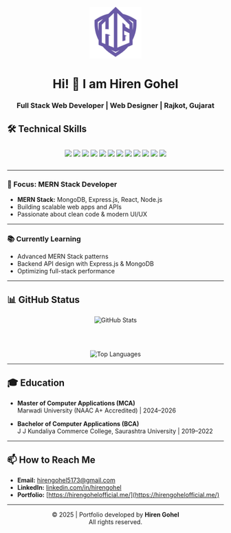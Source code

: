 <!-- Hiren Gohel | Full Stack Web Developer | Rajkot, Gujarat -->

<p align="center">
  <img src="/icon-hg-64.svg" alt="Hiren Gohel Logo" width="120" />
</p>

<h1 align="center">Hi! 👋 I am Hiren Gohel</h1>
<h3 align="center">Full Stack Web Developer | Web Designer | Rajkot, Gujarat</h3>


## 🛠️ Technical Skills

<p align="center" style="margin: 2em 0;">
  <img src="https://img.shields.io/badge/MongoDB-47A248?style=for-the-badge&logo=mongodb&logoColor=white" height="40"/>
  <img src="https://img.shields.io/badge/Express.js-000000?style=for-the-badge&logo=express&logoColor=white" height="40"/>
  <img src="https://img.shields.io/badge/React-61DAFB?style=for-the-badge&logo=react&logoColor=black" height="40"/>
  <img src="https://img.shields.io/badge/Node.js-339933?style=for-the-badge&logo=node.js&logoColor=white" height="40"/>
  <img src="https://img.shields.io/badge/JavaScript-F7DF1E?style=for-the-badge&logo=javascript&logoColor=black" height="40"/>
  <img src="https://img.shields.io/badge/HTML5-E34F26?style=for-the-badge&logo=html5&logoColor=white" height="40"/>
  <img src="https://img.shields.io/badge/CSS3-1572B6?style=for-the-badge&logo=css3&logoColor=white" height="40"/>
  <img src="https://img.shields.io/badge/Bootstrap-7952B3?style=for-the-badge&logo=bootstrap&logoColor=white" height="40"/>
  <img src="https://img.shields.io/badge/Tailwind_CSS-06B6D4?style=for-the-badge&logo=tailwind-css&logoColor=white" height="40"/>
  <img src="https://img.shields.io/badge/PHP-777BB4?style=for-the-badge&logo=php&logoColor=white" height="40"/>
  <img src="https://img.shields.io/badge/MySQL-4479A1?style=for-the-badge&logo=mysql&logoColor=white" height="40"/>
  <img src="https://img.shields.io/badge/GitHub-181717?style=for-the-badge&logo=github&logoColor=white" height="40"/>
</p>

---

### 🚀 Focus: MERN Stack Developer

- **MERN Stack:** MongoDB, Express.js, React, Node.js
- Building scalable web apps and APIs
- Passionate about clean code & modern UI/UX

---

### 📚 Currently Learning

- Advanced MERN Stack patterns
- Backend API design with Express.js & MongoDB
- Optimizing full-stack performance

---

## 📊 GitHub Status

<p align="center">
  <img src="https://github-readme-stats.vercel.app/api?username=GohelHiren&show_icons=true&hide_title=true&count_private=true&theme=radical&border_radius=15" alt="GitHub Stats" height="180" />

  <br/><br/>
<p align="center">
  <img src="https://github-readme-stats.vercel.app/api/top-langs/?username=GohelHiren&layout=compact&theme=radical&border_radius=15" alt="Top Languages" height="180"  />
</p>
</p>

---
## 🎓 Education

- **Master of Computer Applications (MCA)**  
  Marwadi University (NAAC A+ Accredited) | 2024–2026

- **Bachelor of Computer Applications (BCA)**  
  J J Kundaliya Commerce College, Saurashtra University | 2019–2022

---

## 📫 How to Reach Me

- **Email:** hirengohel5173@gmail.com
- **LinkedIn:** [linkedin.com/in/hirengohel](https://in.linkedin.com/in/hiren-gohel-6986a124b) <!-- Replace with your real link -->
- **Portfolio:** [https://hirengohelofficial.me/](https://hirengohelofficial.me/) <!-- Replace with your real link -->

---

<p align="center">
  © 2025 | Portfolio developed by <strong>Hiren Gohel</strong> <br/>
  All rights reserved.
</p>
